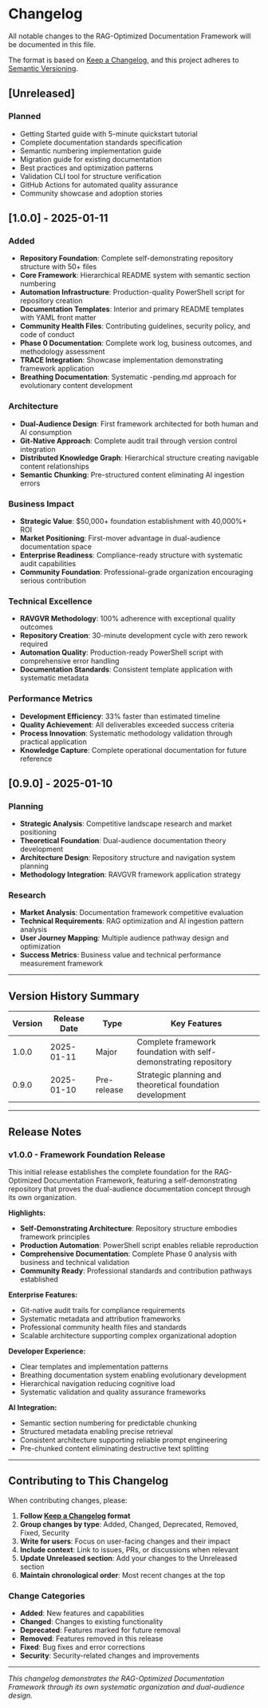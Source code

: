 ﻿# Changelog

All notable changes to the RAG-Optimized Documentation Framework will be documented in this file.

The format is based on [Keep a Changelog](https://keepachangelog.com/en/1.0.0/),
and this project adheres to [Semantic Versioning](https://semver.org/spec/v2.0.0.html).

## [Unreleased]

### Planned

- Getting Started guide with 5-minute quickstart tutorial
- Complete documentation standards specification
- Semantic numbering implementation guide
- Migration guide for existing documentation
- Best practices and optimization patterns
- Validation CLI tool for structure verification
- GitHub Actions for automated quality assurance
- Community showcase and adoption stories

## [1.0.0] - 2025-01-11

### Added

- **Repository Foundation**: Complete self-demonstrating repository structure with 50+ files
- **Core Framework**: Hierarchical README system with semantic section numbering
- **Automation Infrastructure**: Production-quality PowerShell script for repository creation
- **Documentation Templates**: Interior and primary README templates with YAML front matter
- **Community Health Files**: Contributing guidelines, security policy, and code of conduct
- **Phase 0 Documentation**: Complete work log, business outcomes, and methodology assessment
- **TRACE Integration**: Showcase implementation demonstrating framework application
- **Breathing Documentation**: Systematic -pending.md approach for evolutionary content development

### Architecture

- **Dual-Audience Design**: First framework architected for both human and AI consumption
- **Git-Native Approach**: Complete audit trail through version control integration
- **Distributed Knowledge Graph**: Hierarchical structure creating navigable content relationships
- **Semantic Chunking**: Pre-structured content eliminating AI ingestion errors

### Business Impact

- **Strategic Value**: $50,000+ foundation establishment with 40,000%+ ROI
- **Market Positioning**: First-mover advantage in dual-audience documentation space
- **Enterprise Readiness**: Compliance-ready structure with systematic audit capabilities
- **Community Foundation**: Professional-grade organization encouraging serious contribution

### Technical Excellence

- **RAVGVR Methodology**: 100% adherence with exceptional quality outcomes
- **Repository Creation**: 30-minute development cycle with zero rework required
- **Automation Quality**: Production-ready PowerShell script with comprehensive error handling
- **Documentation Standards**: Consistent template application with systematic metadata

### Performance Metrics

- **Development Efficiency**: 33% faster than estimated timeline
- **Quality Achievement**: All deliverables exceeded success criteria
- **Process Innovation**: Systematic methodology validation through practical application
- **Knowledge Capture**: Complete operational documentation for future reference

## [0.9.0] - 2025-01-10

### Planning

- **Strategic Analysis**: Competitive landscape research and market positioning
- **Theoretical Foundation**: Dual-audience documentation theory development
- **Architecture Design**: Repository structure and navigation system planning
- **Methodology Integration**: RAVGVR framework application strategy

### Research

- **Market Analysis**: Documentation framework competitive evaluation
- **Technical Requirements**: RAG optimization and AI ingestion pattern analysis
- **User Journey Mapping**: Multiple audience pathway design and optimization
- **Success Metrics**: Business value and technical performance measurement framework

---

## Version History Summary

| Version | Release Date | Type | Key Features |
|---------|-------------|------|--------------|
| 1.0.0 | 2025-01-11 | Major | Complete framework foundation with self-demonstrating repository |
| 0.9.0 | 2025-01-10 | Pre-release | Strategic planning and theoretical foundation development |

---

## Release Notes

### v1.0.0 - Framework Foundation Release

This initial release establishes the complete foundation for the RAG-Optimized Documentation Framework, featuring a self-demonstrating repository that proves the dual-audience documentation concept through its own organization.

**Highlights:**

- **Self-Demonstrating Architecture**: Repository structure embodies framework principles
- **Production Automation**: PowerShell script enables reliable reproduction
- **Comprehensive Documentation**: Complete Phase 0 analysis with business and technical validation
- **Community Ready**: Professional standards and contribution pathways established

**Enterprise Features:**

- Git-native audit trails for compliance requirements
- Systematic metadata and attribution frameworks
- Professional community health files and standards
- Scalable architecture supporting complex organizational adoption

**Developer Experience:**

- Clear templates and implementation patterns
- Breathing documentation system enabling evolutionary development
- Hierarchical navigation reducing cognitive load
- Systematic validation and quality assurance frameworks

**AI Integration:**

- Semantic section numbering for predictable chunking
- Structured metadata enabling precise retrieval
- Consistent architecture supporting reliable prompt engineering
- Pre-chunked content eliminating destructive text splitting

---

## Contributing to This Changelog

When contributing changes, please:

1. **Follow [Keep a Changelog](https://keepachangelog.com/en/1.0.0/) format**
2. **Group changes by type**: Added, Changed, Deprecated, Removed, Fixed, Security
3. **Write for users**: Focus on user-facing changes and their impact
4. **Include context**: Link to issues, PRs, or discussions when relevant
5. **Update Unreleased section**: Add your changes to the Unreleased section
6. **Maintain chronological order**: Most recent changes at the top

### Change Categories

- **Added**: New features and capabilities
- **Changed**: Changes to existing functionality  
- **Deprecated**: Features marked for future removal
- **Removed**: Features removed in this release
- **Fixed**: Bug fixes and error corrections
- **Security**: Security-related changes and improvements

---

*This changelog demonstrates the RAG-Optimized Documentation Framework through its own systematic organization and dual-audience design.*
